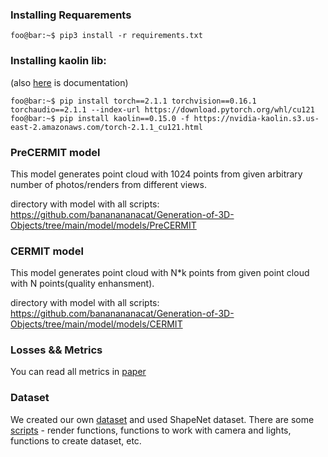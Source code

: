 ### Installing Requarements

```console
foo@bar:~$ pip3 install -r requirements.txt
```

### Installing kaolin lib:
(also [here](https://kaolin.readthedocs.io/en/latest/index.html) is documentation)
```console
foo@bar:~$ pip install torch==2.1.1 torchvision==0.16.1 torchaudio==2.1.1 --index-url https://download.pytorch.org/whl/cu121
foo@bar:~$ pip install kaolin==0.15.0 -f https://nvidia-kaolin.s3.us-east-2.amazonaws.com/torch-2.1.1_cu121.html
```

### PreCERMIT model

This model generates point cloud with 1024 points from given arbitrary number of photos/renders from different views.

directory with model with all scripts: https://github.com/bananananacat/Generation-of-3D-Objects/tree/main/model/models/PreCERMIT

### CERMIT model

This model generates point cloud with N*k points from given point cloud with N points(quality enhansment).

directory with model with all scripts: https://github.com/bananananacat/Generation-of-3D-Objects/tree/main/model/models/CERMIT

### Losses && Metrics

You can read all metrics in [paper](https://github.com/bananananacat/Generation-of-3D-Objects/blob/main/Paper.pdf)

### Dataset

We created our own [dataset](https://github.com/bananananacat/Generation-of-3D-Objects/blob/main/model/data/datasets.md) and used ShapeNet dataset.
There are some [scripts](https://github.com/bananananacat/Generation-of-3D-Objects/tree/main/model/data/data_collection) - render functions, functions to work with camera and lights, functions to create dataset, etc.
